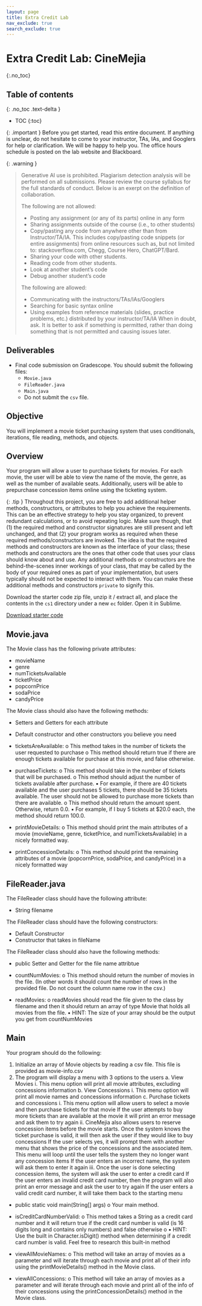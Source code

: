 ```yaml
---
layout: page
title: Extra Credit Lab
nav_exclude: true
search_exclude: true
---
```


# Extra Credit Lab: CineMejia
{:.no_toc}

## Table of contents
{: .no_toc .text-delta }

- TOC
{:toc}

{: .important }
Before you get started, read this entire document. If anything is unclear, do not
hesitate to come to your instructor, TAs, IAs, and Googlers for help or clarification. We will be happy to help
you. The office hours schedule is posted on the lab website and Blackboard.

{: .warning }
> Generative AI use is prohibited. Plagiarism detection analysis will be performed on all submissions. Please review the course syllabus for the full standards of conduct. Below is an exerpt on the definition of collaboration.
>
> The following are not allowed:
> - Posting any assignment (or any of its parts) online in any form
> - Sharing assignments outside of the course (i.e., to other students)
> - Copy/pasting any code from anywhere other than from Instructor/TA/IA. This includes copy/pasting code snippets (or entire assignments) from online resources such as, but not limited to: stackoverflow.com, Chegg, Course Hero, ChatGPT/Bard.
> - Sharing your code with other students.
> - Reading code from other students.
> - Look at another student’s code
> - Debug another student’s code
>
> The following are allowed:
> - Communicating with the instructors/TAs/IAs/Googlers
> - Searching for basic syntax online
> - Using examples from reference materials (slides, practice problems, etc.) distributed by your instructor/TA/IA
> When in doubt, ask. It is better to ask if something is permitted, rather than doing something that is not permitted and causing issues later.


## Deliverables

- Final code submission on Gradescope. You should submit the following files:
	- `Movie.java`
	- `FileReader.java`
	- `Main.java`
	- Do not submit the `csv` file.


## Objective

You will implement a movie ticket purchasing system that uses conditionals, iterations, file reading, methods, and objects.

## Overview

Your program will allow a user to purchase tickets for movies. For each movie, the user will be able to view the name of the movie, the genre, as well as the number of available seats. Additionally, users will be able to prepurchase concession items online using the ticketing system.

{: .tip }
Throughout this project, you are free to add additional helper methods, constructors, or attributes to help you achieve the requirements. This can be an effective strategy to help you stay organized, to prevent redundant calculations, or to avoid repeating logic. Make sure though, that (1) the required method and constructor signatures are still present and left unchanged, and that (2) your program works as required when these required methods/constructors are invoked. The idea is that the required methods and constructors are known as the interface of your class; these methods and constructors are the ones that other code that uses your class should know about and use. Any additional methods or constructors are the behind-the-scenes inner workings of your class, that may be called by the body of your required ones as part of your implementation, but users typically should not be expected to interact with them. You can make these additional methods and constructors `private` to signify this.


Download the starter code zip file, unzip it / extract all, and place the contents in the `cs1` directory under a new `ec` folder. Open it in Sublime.

<a href="https://github.com/UTEP-CS-1/website/raw/main{{page.url|relative_url}}../ecLab_starter.zip" class="btn btn-green">Download starter code</a>


## Movie.java

The Movie class has the following private attributes:
- movieName
- genre
- numTicketsAvailable
- ticketPrice
- popcornPrice
- sodaPrice
- candyPrice


The Movie class should also have the following methods:
- Setters and Getters for each attribute

- Default constructor and other constructors you believe you need

- ticketsAreAvailable:
    o This method takes in the number of tickets the user requested to purchase
    o This method should return true if there are enough tickets available for purchase at this movie, and false otherwise.
    
- purchaseTickets:
    o This method should take in the number of tickets that will be purchased.
    o This method should adjust the number of tickets available after purchase. 
        ▪ For example, if there are 40 tickets available and the user purchases 5 tickets, there should be 35 tickets available. The user should not be allowed to purchase more tickets than there are available.
    o This method should return the amount spent. Otherwise, return 0.0.
        ▪ For example, if I buy 5 tickets at $20.0 each, the method should return 100.0.
        
- printMovieDetails:
    o This method should print the main attributes of a movie (movieName, genre, ticketPrice, and numTicketsAvailable) in a nicely formatted way.

- printConcessionDetails:
    o This method should print the remaining attributes of a movie (popcornPrice, sodaPrice, and candyPrice) in a nicely formatted way


## FileReader.java

The FileReader class should have the following attribute: 
- String filename

The FileReader class should have the following constructors:
- Default Constructor
- Constructor that takes in fileName

The FileReader class should also have the following methods:

- public Setter and Getter for the file name attribtue
    
- countNumMovies:
    o This method should return the number of movies in the file. (In other words it should count the number of rows in the provided file. Do not count the column name row in the csv.)
    
- readMovies:
    o readMovies should read the file given to the class by filename and then it should return an array of type Movie that holds all movies from the file.
    ▪ HINT: The size of your array should be the output you get from countNumMovies 


## Main

Your program should do the following:

1. Initialize an array of Movie objects by reading a csv file. This file is provided as movie-info.csv
2. The program will display a menu with 3 options to the users
    a. View Movies
        i. This menu option will print all movie attributes, excluding concessions information
    b. View Concessions
        i. This menu option will print all movie names and concessions information
    c. Purchase tickets and concessions
        i. This menu option will allow users to select a movie and then purchase tickets for that movie
            If the user attempts to buy more tickets than are available at the movie it will print an error message and ask them to try again
        ii. CineMejia also allows users to reserve concession items before the movie starts. Once the system knows the ticket purchase is valid, it will then ask the user if they would like to buy concessions
            If the user selects yes, it will prompt them with another menu that shows the price of the concessions and the associated item. This menu will loop until the user tells the system they no longer want any concession items
            If the user enters an incorrect name, the system will ask them to enter it again
        iii. Once the user is done selecting concession items, the system will ask the user to enter a credit card
            If the user enters an invalid credit card number, then the program will also print an error message and ask the user to try again
            If the user enters a valid credit card number, it will take them back to the starting menu

- public static void main(String[] args)
    o Your main method.
    
- isCreditCardNumberValid:
    o This method takes a String as a credit card number and it will return true if the credit card number is valid (is 16 digits long and contains only numbers) and false otherwise o 
    ▪ HINT: Use the built in Character.isDigit() method when determining if a credit card number is valid. Feel free to research this built-in method 
        
- viewAllMovieNames:
    o This method will take an array of movies as a parameter and will iterate through each movie and print all of their info using the printMovieDetails() method in the Movie class.


- viewAllConcessions:
    o This method will take an array of movies as a parameter and will iterate through each movie and print all of the info of their concessions using the printConcessionDetails() method in the Movie class.


